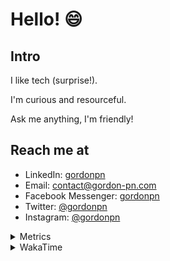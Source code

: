 # Hello! 😄

## Intro

I like tech (surprise!).

I'm curious and resourceful.

Ask me anything, I'm friendly!

## Reach me at

- LinkedIn: [gordonpn](https://www.linkedin.com/in/gordonpn/)
- Email: [contact@gordon-pn.com](mailto:contact@gordon-pn.com)
- Facebook Messenger: [gordonpn](https://www.messenger.com/t/Gordonpn)
- Twitter: [@gordonpn](https://twitter.com/Gordonpn)
- Instagram: [@gordonpn](https://www.instagram.com/gordonpn/)

<details>
  <summary>Metrics</summary>

  <img align="center" src="https://github.com/gordonpn/gordonpn/blob/master/github-metrics.svg" alt="GitHub Metrics">

</details>

<details>
  <summary>WakaTime</summary>

  <!--START_SECTION:waka-->
📊 **This Week I Spent My Time On** 

```text
💬 Programming Languages: 
Java                     4 hrs 42 mins       ████████████████░░░░░░░░░   63.28 % 
Brazil Dependency Config 1 hr 49 mins        ██████░░░░░░░░░░░░░░░░░░░   24.53 % 
TypeScript               22 mins             █░░░░░░░░░░░░░░░░░░░░░░░░   05.09 % 
INI                      15 mins             █░░░░░░░░░░░░░░░░░░░░░░░░   03.38 % 
Markdown                 8 mins              ░░░░░░░░░░░░░░░░░░░░░░░░░   01.99 % 

🔥 Editors: 
IntelliJ IDEA            7 hrs 26 mins       █████████████████████████   100.00 % 
```


 Last Updated on 30/07/2024 10:21:51 UTC
<!--END_SECTION:waka-->
</details>
